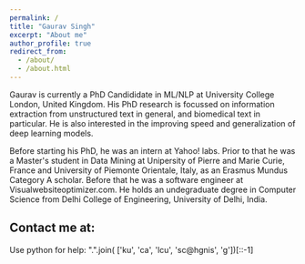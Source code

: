 ```yaml
---
permalink: /
title: "Gaurav Singh"
excerpt: "About me"
author_profile: true
redirect_from: 
  - /about/
  - /about.html
---
```


Gaurav is currently a PhD Candididate in ML/NLP at University College London, United Kingdom. His PhD research is focussed on information extraction from unstructured text in general, and biomedical text in particular. He is also interested in the improving speed and generalization of deep learning models. 


Before starting his PhD, he was an intern at Yahoo! labs. Prior to that he was a Master's student in Data Mining at Unipersity of Pierre and Marie Curie, France and University of Piemonte Orientale, Italy, as an Erasmus Mundus Category A scholar. Before that he was a software engineer at Visualwebsiteoptimizer.com. He holds an undegraduate degree in Computer Science from Delhi College of Engineering, University of Delhi, India. 



Contact me at:
------
Use python for help: ".".join( ['ku', 'ca', 'lcu', 'sc@hgnis', 'g'])[::-1]     